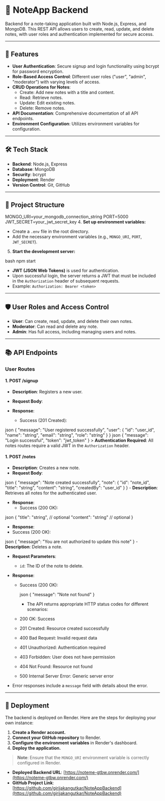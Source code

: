 
# 📘 NoteApp Backend

Backend for a note-taking application built with Node.js, Express, and MongoDB. This REST API allows users to create, read, update, and delete notes, with user roles and authentication implemented for secure access.

---

## 🚀 Features

- **User Authentication**: Secure signup and login functionality using bcrypt for password encryption.
- **Role-Based Access Control**: Different user roles ("user", "admin", "moderator") with varying levels of access.
- **CRUD Operations for Notes**:
  - Create: Add new notes with a title and content.
  - Read: Retrieve notes.
  - Update: Edit existing notes.
  - Delete: Remove notes.
- **API Documentation**: Comprehensive documentation of all API endpoints.
- **Environment Configuration**: Utilizes environment variables for configuration.

---

## 🛠️ Tech Stack

- **Backend**: Node.js, Express
- **Database**: MongoDB
- **Security**: bcrypt
- **Deployment**: Render
- **Version Control**: Git, GitHub

---

## 📂 Project Structure


MONGO_URI=your_mongodb_connection_string
PORT=5000
JWT_SECRET=your_jwt_secret_key
4. **Set up environment variables:**

   - Create a `.env` file in the root directory.
   - Add the necessary environment variables (e.g., `MONGO_URI`, `PORT`, `JWT_SECRET`).

5. **Start the development server:**

bash
   npm start
   - **JWT (JSON Web Tokens)** is used for authentication.
- Upon successful login, the server returns a JWT that must be included in the `Authorization` header of subsequent requests.
- Example: `Authorization: Bearer <token>`

---

## 🛡️ User Roles and Access Control

- **User**: Can create, read, update, and delete their own notes.
- **Moderator**: Can read and delete any note.
- **Admin**: Has full access, including managing users and notes.

---

## 📚 API Endpoints

### User Routes

#### 1. POST /signup

- **Description**: Registers a new user.
- **Request Body**:

- **Response**:
  - Success (201 Created):

json
    {
      "message": "User registered successfully",
      "user": {
        "id": "user_id",
        "name": "string",
        "email": "string",
        "role": "string"
      }
    }
    json
    {
      "message": "Login successful",
      "token": "jwt_token"
    }
    > **Authentication Required**: All notes routes require a valid JWT in the `Authorization` header.

#### 1. POST /notes

- **Description**: Creates a new note.
- **Request Body**:

json
    {
      "message": "Note created successfully",
      "note": {
        "id": "note_id",
        "title": "string",
        "content": "string",
        "createdBy": "user_id"
      }
    }
    - **Description**: Retrieves all notes for the authenticated user.
- **Response**:
  - Success (200 OK):

json
  {
    "title": "string",    // optional
    "content": "string"  // optional
  }
  - **Response**:
  - Success (200 OK):

json
    {
      "message": "You are not authorized to update this note"
    }
    - **Description**: Deletes a note.
- **Request Parameters**:
  - `id`: The ID of the note to delete.
- **Response**:
  - Success (200 OK):

    json
    {
      "message": "Note not found"
    }
    - The API returns appropriate HTTP status codes for different scenarios:
  - 200 OK: Success
  - 201 Created: Resource created successfully
  - 400 Bad Request: Invalid request data
  - 401 Unauthorized: Authentication required
  - 403 Forbidden: User does not have permission
  - 404 Not Found: Resource not found
  - 500 Internal Server Error: Generic server error

- Error responses include a `message` field with details about the error.

---

## 🚀 Deployment

The backend is deployed on Render.  Here are the steps for deploying your own instance:

1. **Create a Render account.**
2. **Connect your GitHub repository** to Render.
3. **Configure the environment variables** in Render's dashboard.
4. **Deploy the application.**

> **Note**: Ensure that the `MONGO_URI` environment variable is correctly configured in Render.

- **Deployed Backend URL**: [https://noteme-gtbw.onrender.com/](https://noteme-gtbw.onrender.com/)
- **GitHub Project Link**: [https://github.com/girijakangutkar/NoteAppBackend](https://github.com/girijakangutkar/NoteAppBackend)

